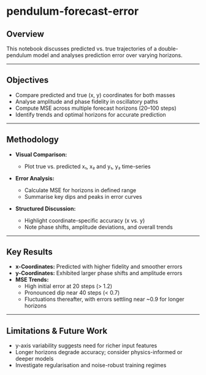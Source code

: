 # pendulum-forecast-error

## **Overview**
This notebook discusses predicted vs. true trajectories of a double-pendulum model and analyses prediction error over varying horizons.

---

## **Objectives**
- Compare predicted and true (x, y) coordinates for both masses  
- Analyse amplitude and phase fidelity in oscillatory paths  
- Compute MSE across multiple forecast horizons (20–100 steps)  
- Identify trends and optimal horizons for accurate prediction

---

## **Methodology**
- **Visual Comparison:**  
  - Plot true vs. predicted x₁, x₂ and y₁, y₂ time-series  

- **Error Analysis:**  
  - Calculate MSE for horizons in defined range  
  - Summarise key dips and peaks in error curves  

- **Structured Discussion:**  
  - Highlight coordinate-specific accuracy (x vs. y)  
  - Note phase shifts, amplitude deviations, and overall trends

---

## **Key Results**
- **x-Coordinates:** Predicted with higher fidelity and smoother errors  
- **y-Coordinates:** Exhibited larger phase shifts and amplitude errors  
- **MSE Trends:**  
  - High initial error at 20 steps (> 1.2)  
  - Pronounced dip near 40 steps (< 0.7)  
  - Fluctuations thereafter, with errors settling near ~0.9 for longer horizons  

---

## **Limitations & Future Work**
- y-axis variability suggests need for richer input features  
- Longer horizons degrade accuracy; consider physics-informed or deeper models  
- Investigate regularisation and noise-robust training regimes

